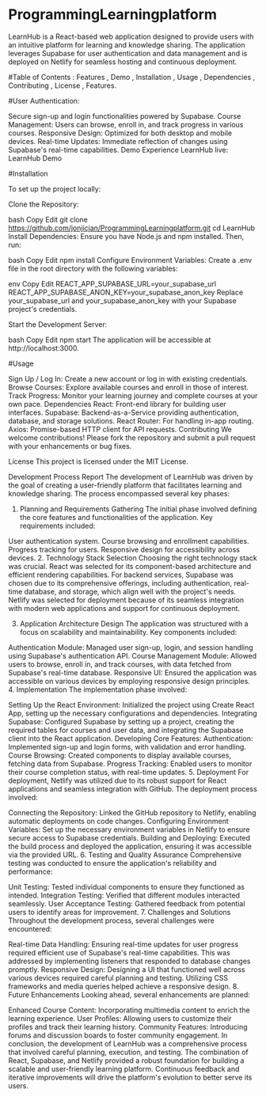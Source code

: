 # ProgrammingLearningplatform

LearnHub is a React-based web application designed to provide users with an intuitive platform for learning and knowledge sharing. The application leverages Supabase for user authentication and data management and is deployed on Netlify for seamless hosting and continuous deployment.

#Table of Contents :
Features ,
Demo ,
Installation ,
Usage ,
Dependencies ,
Contributing ,
License ,
Features.

#User Authentication:

Secure sign-up and login functionalities powered by Supabase.
Course Management: Users can browse, enroll in, and track progress in various courses.
Responsive Design: Optimized for both desktop and mobile devices.
Real-time Updates: Immediate reflection of changes using Supabase's real-time capabilities.
Demo
Experience LearnHub live: LearnHub Demo

#Installation

To set up the project locally:

Clone the Repository:

bash
Copy
Edit
git clone https://github.com/jonjicjan/ProgrammingLearningplatform.git
cd LearnHub
Install Dependencies: Ensure you have Node.js and npm installed. Then, run:

bash
Copy
Edit
npm install
Configure Environment Variables: Create a .env file in the root directory with the following variables:

env
Copy
Edit
REACT_APP_SUPABASE_URL=your_supabase_url
REACT_APP_SUPABASE_ANON_KEY=your_supabase_anon_key
Replace your_supabase_url and your_supabase_anon_key with your Supabase project's credentials.

Start the Development Server:

bash
Copy
Edit
npm start
The application will be accessible at http://localhost:3000.

#Usage

Sign Up / Log In: Create a new account or log in with existing credentials.
Browse Courses: Explore available courses and enroll in those of interest.
Track Progress: Monitor your learning journey and complete courses at your own pace.
Dependencies
React: Front-end library for building user interfaces.
Supabase: Backend-as-a-Service providing authentication, database, and storage solutions.
React Router: For handling in-app routing.
Axios: Promise-based HTTP client for API requests.
Contributing
We welcome contributions! Please fork the repository and submit a pull request with your enhancements or bug fixes.

License
This project is licensed under the MIT License.

Development Process Report
The development of LearnHub was driven by the goal of creating a user-friendly platform that facilitates learning and knowledge sharing. The process encompassed several key phases:

1. Planning and Requirements Gathering
The initial phase involved defining the core features and functionalities of the application. Key requirements included:

User authentication system.
Course browsing and enrollment capabilities.
Progress tracking for users.
Responsive design for accessibility across devices.
2. Technology Stack Selection
Choosing the right technology stack was crucial. React was selected for its component-based architecture and efficient rendering capabilities. For backend services, Supabase was chosen due to its comprehensive offerings, including authentication, real-time database, and storage, which align well with the project's needs. Netlify was selected for deployment because of its seamless integration with modern web applications and support for continuous deployment.

3. Application Architecture Design
The application was structured with a focus on scalability and maintainability. Key components included:

Authentication Module: Managed user sign-up, login, and session handling using Supabase's authentication API.
Course Management Module: Allowed users to browse, enroll in, and track courses, with data fetched from Supabase's real-time database.
Responsive UI: Ensured the application was accessible on various devices by employing responsive design principles.
4. Implementation
The implementation phase involved:

Setting Up the React Environment: Initialized the project using Create React App, setting up the necessary configurations and dependencies.
Integrating Supabase: Configured Supabase by setting up a project, creating the required tables for courses and user data, and integrating the Supabase client into the React application.
Developing Core Features:
Authentication: Implemented sign-up and login forms, with validation and error handling.
Course Browsing: Created components to display available courses, fetching data from Supabase.
Progress Tracking: Enabled users to monitor their course completion status, with real-time updates.
5. Deployment
For deployment, Netlify was utilized due to its robust support for React applications and seamless integration with GitHub. The deployment process involved:

Connecting the Repository: Linked the GitHub repository to Netlify, enabling automatic deployments on code changes.
Configuring Environment Variables: Set up the necessary environment variables in Netlify to ensure secure access to Supabase credentials.
Building and Deploying: Executed the build process and deployed the application, ensuring it was accessible via the provided URL.
6. Testing and Quality Assurance
Comprehensive testing was conducted to ensure the application's reliability and performance:

Unit Testing: Tested individual components to ensure they functioned as intended.
Integration Testing: Verified that different modules interacted seamlessly.
User Acceptance Testing: Gathered feedback from potential users to identify areas for improvement.
7. Challenges and Solutions
Throughout the development process, several challenges were encountered:

Real-time Data Handling: Ensuring real-time updates for user progress required efficient use of Supabase's real-time capabilities. This was addressed by implementing listeners that responded to database changes promptly.
Responsive Design: Designing a UI that functioned well across various devices required careful planning and testing. Utilizing CSS frameworks and media queries helped achieve a responsive design.
8. Future Enhancements
Looking ahead, several enhancements are planned:

Enhanced Course Content: Incorporating multimedia content to enrich the learning experience.
User Profiles: Allowing users to customize their profiles and track their learning history.
Community Features: Introducing forums and discussion boards to foster community engagement.
In conclusion, the development of LearnHub was a comprehensive process that involved careful planning, execution, and testing. The combination of React, Supabase, and Netlify provided a robust foundation for building a scalable and user-friendly learning platform. Continuous feedback and iterative improvements will drive the platform's evolution to better serve its users.
